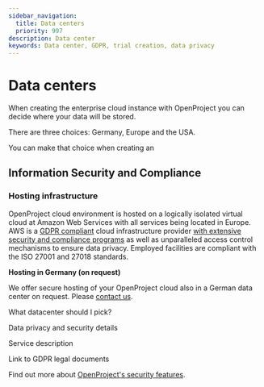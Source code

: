 ```yaml
---
sidebar_navigation:
  title: Data centers
  priority: 997
description: Data center
keywords: Data center, GDPR, trial creation, data privacy
---
```


# Data centers

When creating the enterprise cloud instance with OpenProject you can decide where your data will be stored. 

There are three choices: Germany, Europe and the USA. 

You can make that choice when creating an 

## Information Security and Compliance

### Hosting infrastructure

OpenProject cloud environment is hosted on a logically isolated virtual cloud at Amazon Web Services with all services being located in Europe. AWS is a [GDPR compliant](https://aws.amazon.com/compliance/gdpr-center/) cloud infrastructure provider [with extensive security and compliance programs](https://aws.amazon.com/security/) as well as unparalleled access control mechanisms to ensure data privacy. Employed facilities are compliant with the ISO 27001 and 27018 standards.

**Hosting in Germany (on request)**

We offer secure hosting of your OpenProject cloud also in a German data center on request. Please [contact us](https://www.openproject.org/contact/).

What datacenter should I pick? 

Data privacy and security details 

Service description 

Link to GDPR legal documents



Find out more about [OpenProject's security features](../../../development/security/#openproject-security-features).
